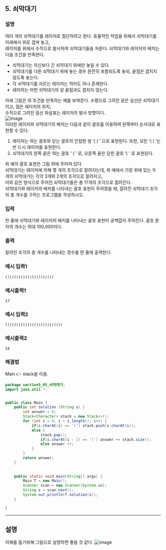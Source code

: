 ## 5. 쇠막대기  
  
### 설명  
여러 개의 쇠막대기를 레이저로 절단하려고 한다. 효율적인 작업을 위해서 쇠막대기를 아래에서 위로 겹쳐 놓고,  
레이저를 위에서 수직으로 발사하여 쇠막대기들을 자른다. 쇠막대기와 레이저의 배치는 다음 조건을 만족한다.  

* 쇠막대기는 자신보다 긴 쇠막대기 위에만 놓일 수 있다.  
* 쇠막대기를 다른 쇠막대기 위에 놓는 경우 완전히 포함되도록 놓되, 끝점은 겹치지 않도록 놓는다.  
* 각 쇠막대기를 자르는 레이저는 적어도 하나 존재한다.
* 레이저는 어떤 쇠막대기의 양 끝점과도 겹치지 않는다. 
  
아래 그림은 위 조건을 만족하는 예를 보여준다. 수평으로 그려진 굵은 실선은 쇠막대기이고, 점은 레이저의 위치,  
수직으로 그려진 점선 화살표는 레이저의 발사 방향이다.  
![image](https://github.com/han-tomas/HTJ_AlgorithmStudy/assets/124488773/66c57140-7f4e-4eac-84c8-03d12bf5c340)  
이러한 레이저와 쇠막대기의 배치는 다음과 같이 괄호를 이용하여 왼쪽부터 순서대로 표현할 수 있다.

1. 레이저는 여는 괄호와 닫는 괄호의 인접한 쌍 ‘( ) ’ 으로 표현된다. 또한, 모든 ‘( ) ’는 반 드시 레이저를 표현한다.  
2. 쇠막대기의 왼쪽 끝은 여는 괄호 ‘ ( ’ 로, 오른쪽 끝은 닫힌 괄호 ‘) ’ 로 표현된다.  
  
위 예의 괄호 표현은 그림 위에 주어져 있다.  
쇠막대기는 레이저에 의해 몇 개의 조각으로 잘려지는데, 위 예에서 가장 위에 있는 두 개의 쇠막대기는 각각 3개와 2개의 조각으로 잘려지고,  
이와 같은 방식으로 주어진 쇠막대기들은 총 17개의 조각으로 잘려진다.  
쇠막대기와 레이저의 배치를 나타내는 괄호 표현이 주어졌을 때, 잘려진 쇠막대기 조각의 총 개수를 구하는 프로그램을 작성하시오.   
  
### 입력  
한 줄에 쇠막대기와 레이저의 배치를 나타내는 괄호 표현이 공백없이 주어진다. 괄호 문자의 개수는 최대 100,000이다.  
  
### 출력  
잘려진 조각의 총 개수를 나타내는 정수를 한 줄에 출력한다.  
  
### 예시 입력1  
```
()(((()())(())()))(())
```  
    
### 예시출력1  

```
17
```  
  
### 예시 입력2   
```
(((()(()()))(())()))(()())
```  
    
### 예시출력2  

```
24
```    
  
### 해결법  
Main 👉 stack을 이용.  
  
```java
package section5_05_쇠막대기;
import java.util.*;


public class Main {
	public int solution (String s) {
		int answer = 0;
		Stack<Character> stack = new Stack<>();
		for (int i = 0; i < s.length(); i++) {
			if(s.charAt(i) == '(') stack.push(s.charAt(i));
			else {
				stack.pop();
				if(s.charAt(i - 1) == '(') answer += stack.size();
				else answer ++;
			}
		}
		return answer;
	}
	
	
	public static void main(String[] args) {
		Main T = new Main();
		Scanner scan = new Scanner(System.in);
		String s = scan.next();
		System.out.println(T.solution(s));
	}

}

```  
  
---  
## 설명  
이해를 돕기위해 그림으로 설명하면 좋을 것 같다.
![image](https://github.com/han-tomas/HTJ_AlgorithmStudy/assets/124488773/50df9ce9-7f51-4141-bc45-d96c022931cd)  

